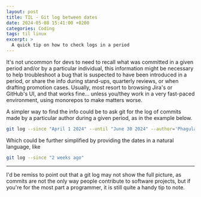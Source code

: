 ```yaml
---
layout: post
title: TIL - Git log between dates
date: 2024-05-08 15:41:00 +0200
categories: Coding
tags: til linux
excerpt: >
  A quick tip on how to check logs in a period
---
```


It's not uncommon for devs to need to recall what was committed in a
given period and/or by a particular individual, this information might
be necessary to help troubleshoot a bug that is suspected to have been
introduced in a period, or share the info during stand-ups, quarterly
reviews, or when drafting promotion cases. Usually, most resort to
browsing Jira's or GitHub's UI, and that works fine... unless you/they work in a
very fast-paced environment, using monorepos to make matters worse.

A simpler way to find the info could be to ask git for the log of commits
made by a particular author during a given period, as in the example below.

```sh
git log --since "April 1 2024" --until "June 30 2024" --author='Phagula' --oneline
```

Which could be further simplified by providing the dates in a natural language,
like

```sh
git log --since "2 weeks ago"
```

---

I'd be remiss to point out that a git log may not show the full picture,
as commits are not the only way people contribute to software projects,
but if you're for the most part a programmer, it is still quite a handy
tip to note.
